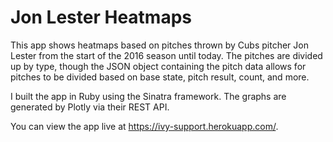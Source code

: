 # Jon Lester Heatmaps

This app shows heatmaps based on pitches thrown by Cubs pitcher Jon Lester from the start of the 2016 season until today. The pitches are divided up by type, though the JSON object containing the pitch data allows for pitches to be divided based on base state, pitch result, count, and more.

I built the app in Ruby using the Sinatra framework. The graphs are generated by Plotly via their REST API.

You can view the app live at https://ivy-support.herokuapp.com/.

